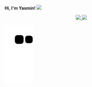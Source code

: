 **Hi, I'm Yasmin! <img src="https://raw.githubusercontent.com/jakeliny/jakeliny/master/images/cat-gif.gif" width="50">**
<div align="center">
  <a href="https://github.com/yasminzs">
  <img height="155em" src="https://github-readme-stats.vercel.app/api?username=yasminzs&show_icons=true&theme=dracula&include_all_commits=true&count_private=true"/>
  <img height="170em" src="https://github-readme-stats.vercel.app/api/top-langs/?username=yasminzs&layout=compact&langs_count=7&theme=dracula"/>
</div>

![snake gif](https://github.com/yasminzs/yasminzs/blob/output/github-contribution-grid-snake.svg)

